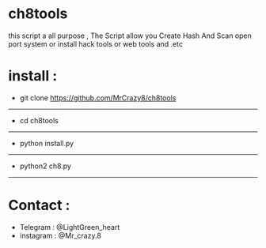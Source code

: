 # ch8tools
this script a all purpose , The Script allow you Create Hash And Scan open port system or install hack tools or web tools and .etc

# install :

- git clone https://github.com/MrCrazy8/ch8tools
----------------------
- cd ch8tools
----------------------
- python install.py
----------------------
- python2 ch8.py
----------------------
# Contact :

- Telegram  : @LightGreen_heart
- instagram : @Mr_crazy.8


